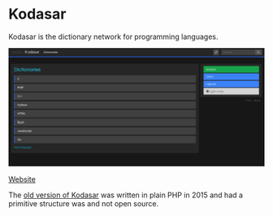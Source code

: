 # Kodasar

Kodasar is the dictionary network for programming languages.

![Screenshot](screenshot.jpg)

[Website](https://neo.kodasar.sabahlatan.com)

The [old version of Kodasar](https://kodasar.sabahlatan.com) was written in plain PHP in 2015 and had a primitive structure was and not open source.

